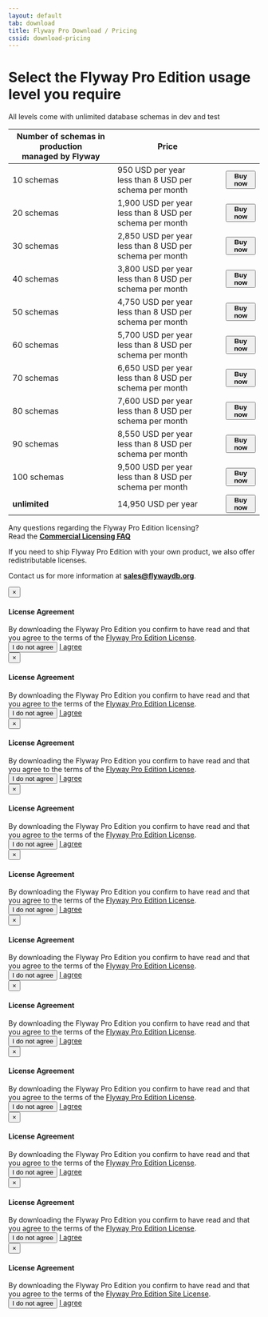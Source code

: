 ```yaml
---
layout: default
tab: download
title: Flyway Pro Download / Pricing
cssid: download-pricing
---
```

# Select the Flyway Pro Edition usage level you require

All levels come with unlimited database schemas in dev and test

<table class="table table-striped">
<thead>
<tr>
<th>Number of schemas in production<br>managed by Flyway</th>
<th>Price</th>
<th></th>
</tr>
</thead>
<tr>
<td>10 schemas</td>
<td>950 USD per year<br><span class="note">less than 8 USD per schema per month</span></td>
<td><button class="btn btn-success btn-download" data-toggle="modal" data-target="#flyway-pro-1-license-modal"><strong><i class="fa fa-credit-card"></i> Buy now</strong></button></td>
</tr>
<tr>
<td>20 schemas</td>
<td>1,900 USD per year<br><span class="note">less than 8 USD per schema per month</span></td>
<td><button class="btn btn-success btn-download" data-toggle="modal" data-target="#flyway-pro-2-license-modal"><strong><i class="fa fa-credit-card"></i> Buy now</strong></button></td>
</tr>
<tr>
<td>30 schemas</td>
<td>2,850 USD per year<br><span class="note">less than 8 USD per schema per month</span></td>
<td><button class="btn btn-success btn-download" data-toggle="modal" data-target="#flyway-pro-3-license-modal"><strong><i class="fa fa-credit-card"></i> Buy now</strong></button></td>
</tr>
<tr>
<td>40 schemas</td>
<td>3,800 USD per year<br><span class="note">less than 8 USD per schema per month</span></td>
<td><button class="btn btn-success btn-download" data-toggle="modal" data-target="#flyway-pro-4-license-modal"><strong><i class="fa fa-credit-card"></i> Buy now</strong></button></td>
</tr>
<tr>
<td>50 schemas</td>
<td>4,750 USD per year<br><span class="note">less than 8 USD per schema per month</span></td>
<td><button class="btn btn-success btn-download" data-toggle="modal" data-target="#flyway-pro-5-license-modal"><strong><i class="fa fa-credit-card"></i> Buy now</strong></button></td>
</tr>
<tr>
<td>60 schemas</td>
<td>5,700 USD per year<br><span class="note">less than 8 USD per schema per month</span></td>
<td><button class="btn btn-success btn-download" data-toggle="modal" data-target="#flyway-pro-6-license-modal"><strong><i class="fa fa-credit-card"></i> Buy now</strong></button></td>
</tr>
<tr>
<td>70 schemas</td>
<td>6,650 USD per year<br><span class="note">less than 8 USD per schema per month</span></td>
<td><button class="btn btn-success btn-download" data-toggle="modal" data-target="#flyway-pro-7-license-modal"><strong><i class="fa fa-credit-card"></i> Buy now</strong></button></td>
</tr>
<tr>
<td>80 schemas</td>
<td>7,600 USD per year<br><span class="note">less than 8 USD per schema per month</span></td>
<td><button class="btn btn-success btn-download" data-toggle="modal" data-target="#flyway-pro-8-license-modal"><strong><i class="fa fa-credit-card"></i> Buy now</strong></button></td>
</tr>
<tr>
<td>90 schemas</td>
<td>8,550 USD per year<br><span class="note">less than 8 USD per schema per month</span></td>
<td><button class="btn btn-success btn-download" data-toggle="modal" data-target="#flyway-pro-9-license-modal"><strong><i class="fa fa-credit-card"></i> Buy now</strong></button></td>
</tr>
<tr>
<td>100 schemas</td>
<td>9,500 USD per year<br><span class="note">less than 8 USD per schema per month</span></td>
<td><button class="btn btn-success btn-download" data-toggle="modal" data-target="#flyway-pro-10-license-modal"><strong><i class="fa fa-credit-card"></i> Buy now</strong></button></td>
</tr>
<tr>
<td><strong>unlimited</strong></td>
<td>14,950 USD per year</td>
<td><button class="btn btn-success btn-download" data-toggle="modal" data-target="#flyway-pro-site-license-modal"><strong><i class="fa fa-credit-card"></i> Buy now</strong></button></td>
</tr>
</table>

Any questions regarding the Flyway Pro Edition licensing?<br>
Read the [**Commercial Licensing FAQ**](/download/faq)

If you need to ship Flyway Pro Edition with your own product, we also offer redistributable licenses.
 
Contact us for more information at **sales@flywaydb.org**.

<div class="modal fade" id="flyway-pro-1-license-modal" tabindex="-1" role="dialog">
  <div class="modal-dialog" role="document">
    <div class="modal-content">
      <div class="modal-header">
        <button type="button" class="close" data-dismiss="modal" aria-label="Close"><span aria-hidden="true">&times;</span></button>
        <h4 class="modal-title" id="myModalLabel">License Agreement</h4>
      </div>
      <div class="modal-body">
        By downloading the Flyway Pro Edition you confirm to have read and that you agree to the terms of the <a href="/licenses/flyway-pro" target="_blank">Flyway Pro Edition License</a>.
      </div>
      <div class="modal-footer">
        <button type="button" class="btn btn-default" data-dismiss="modal">I do not agree</button>
        <a data-fsc-action="Reset,Add,Update,Checkout" data-fsc-item-path-value="flyway-pro-2017" data-fsc-item-quantity-value="1" data-dismiss="modal" class="btn btn-primary" href="javascript:$('#flyway-pro-1-license-modal').modal('hide');">I agree</a>
      </div>
    </div>
  </div>
</div>

<div class="modal fade" id="flyway-pro-2-license-modal" tabindex="-1" role="dialog">
  <div class="modal-dialog" role="document">
    <div class="modal-content">
      <div class="modal-header">
        <button type="button" class="close" data-dismiss="modal" aria-label="Close"><span aria-hidden="true">&times;</span></button>
        <h4 class="modal-title" id="myModalLabel">License Agreement</h4>
      </div>
      <div class="modal-body">
        By downloading the Flyway Pro Edition you confirm to have read and that you agree to the terms of the <a href="/licenses/flyway-pro" target="_blank">Flyway Pro Edition License</a>.
      </div>
      <div class="modal-footer">
        <button type="button" class="btn btn-default" data-dismiss="modal">I do not agree</button>
        <a data-fsc-action="Reset,Add,Update,Checkout" data-fsc-item-path-value="flyway-pro-2017" data-fsc-item-quantity-value="2" data-dismiss="modal" class="btn btn-primary" href="javascript:$('#flyway-pro-2-license-modal').modal('hide');">I agree</a>
      </div>
    </div>
  </div>
</div>

<div class="modal fade" id="flyway-pro-3-license-modal" tabindex="-1" role="dialog">
  <div class="modal-dialog" role="document">
    <div class="modal-content">
      <div class="modal-header">
        <button type="button" class="close" data-dismiss="modal" aria-label="Close"><span aria-hidden="true">&times;</span></button>
        <h4 class="modal-title" id="myModalLabel">License Agreement</h4>
      </div>
      <div class="modal-body">
        By downloading the Flyway Pro Edition you confirm to have read and that you agree to the terms of the <a href="/licenses/flyway-pro" target="_blank">Flyway Pro Edition License</a>.
      </div>
      <div class="modal-footer">
        <button type="button" class="btn btn-default" data-dismiss="modal">I do not agree</button>
        <a data-fsc-action="Reset,Add,Update,Checkout" data-fsc-item-path-value="flyway-pro-2017" data-fsc-item-quantity-value="3" data-dismiss="modal" class="btn btn-primary" href="javascript:$('#flyway-pro-3-license-modal').modal('hide');">I agree</a>
      </div>
    </div>
  </div>
</div>

<div class="modal fade" id="flyway-pro-4-license-modal" tabindex="-1" role="dialog">
  <div class="modal-dialog" role="document">
    <div class="modal-content">
      <div class="modal-header">
        <button type="button" class="close" data-dismiss="modal" aria-label="Close"><span aria-hidden="true">&times;</span></button>
        <h4 class="modal-title" id="myModalLabel">License Agreement</h4>
      </div>
      <div class="modal-body">
        By downloading the Flyway Pro Edition you confirm to have read and that you agree to the terms of the <a href="/licenses/flyway-pro" target="_blank">Flyway Pro Edition License</a>.
      </div>
      <div class="modal-footer">
        <button type="button" class="btn btn-default" data-dismiss="modal">I do not agree</button>
        <a data-fsc-action="Reset,Add,Update,Checkout" data-fsc-item-path-value="flyway-pro-2017" data-fsc-item-quantity-value="4" data-dismiss="modal" class="btn btn-primary" href="javascript:$('#flyway-pro-4-license-modal').modal('hide');">I agree</a>
      </div>
    </div>
  </div>
</div>

<div class="modal fade" id="flyway-pro-5-license-modal" tabindex="-1" role="dialog">
  <div class="modal-dialog" role="document">
    <div class="modal-content">
      <div class="modal-header">
        <button type="button" class="close" data-dismiss="modal" aria-label="Close"><span aria-hidden="true">&times;</span></button>
        <h4 class="modal-title" id="myModalLabel">License Agreement</h4>
      </div>
      <div class="modal-body">
        By downloading the Flyway Pro Edition you confirm to have read and that you agree to the terms of the <a href="/licenses/flyway-pro" target="_blank">Flyway Pro Edition License</a>.
      </div>
      <div class="modal-footer">
        <button type="button" class="btn btn-default" data-dismiss="modal">I do not agree</button>
        <a data-fsc-action="Reset,Add,Update,Checkout" data-fsc-item-path-value="flyway-pro-2017" data-fsc-item-quantity-value="5" data-dismiss="modal" class="btn btn-primary" href="javascript:$('#flyway-pro-5-license-modal').modal('hide');">I agree</a>
      </div>
    </div>
  </div>
</div>

<div class="modal fade" id="flyway-pro-6-license-modal" tabindex="-1" role="dialog">
  <div class="modal-dialog" role="document">
    <div class="modal-content">
      <div class="modal-header">
        <button type="button" class="close" data-dismiss="modal" aria-label="Close"><span aria-hidden="true">&times;</span></button>
        <h4 class="modal-title" id="myModalLabel">License Agreement</h4>
      </div>
      <div class="modal-body">
        By downloading the Flyway Pro Edition you confirm to have read and that you agree to the terms of the <a href="/licenses/flyway-pro" target="_blank">Flyway Pro Edition License</a>.
      </div>
      <div class="modal-footer">
        <button type="button" class="btn btn-default" data-dismiss="modal">I do not agree</button>
        <a data-fsc-action="Reset,Add,Update,Checkout" data-fsc-item-path-value="flyway-pro-2017" data-fsc-item-quantity-value="6" data-dismiss="modal" class="btn btn-primary" href="javascript:$('#flyway-pro-6-license-modal').modal('hide');">I agree</a>
      </div>
    </div>
  </div>
</div>

<div class="modal fade" id="flyway-pro-7-license-modal" tabindex="-1" role="dialog">
  <div class="modal-dialog" role="document">
    <div class="modal-content">
      <div class="modal-header">
        <button type="button" class="close" data-dismiss="modal" aria-label="Close"><span aria-hidden="true">&times;</span></button>
        <h4 class="modal-title" id="myModalLabel">License Agreement</h4>
      </div>
      <div class="modal-body">
        By downloading the Flyway Pro Edition you confirm to have read and that you agree to the terms of the <a href="/licenses/flyway-pro" target="_blank">Flyway Pro Edition License</a>.
      </div>
      <div class="modal-footer">
        <button type="button" class="btn btn-default" data-dismiss="modal">I do not agree</button>
        <a data-fsc-action="Reset,Add,Update,Checkout" data-fsc-item-path-value="flyway-pro-2017" data-fsc-item-quantity-value="7" data-dismiss="modal" class="btn btn-primary" href="javascript:$('#flyway-pro-7-license-modal').modal('hide');">I agree</a>
      </div>
    </div>
  </div>
</div>

<div class="modal fade" id="flyway-pro-8-license-modal" tabindex="-1" role="dialog">
  <div class="modal-dialog" role="document">
    <div class="modal-content">
      <div class="modal-header">
        <button type="button" class="close" data-dismiss="modal" aria-label="Close"><span aria-hidden="true">&times;</span></button>
        <h4 class="modal-title" id="myModalLabel">License Agreement</h4>
      </div>
      <div class="modal-body">
        By downloading the Flyway Pro Edition you confirm to have read and that you agree to the terms of the <a href="/licenses/flyway-pro" target="_blank">Flyway Pro Edition License</a>.
      </div>
      <div class="modal-footer">
        <button type="button" class="btn btn-default" data-dismiss="modal">I do not agree</button>
        <a data-fsc-action="Reset,Add,Update,Checkout" data-fsc-item-path-value="flyway-pro-2017" data-fsc-item-quantity-value="8" data-dismiss="modal" class="btn btn-primary" href="javascript:$('#flyway-pro-8-license-modal').modal('hide');">I agree</a>
      </div>
    </div>
  </div>
</div>

<div class="modal fade" id="flyway-pro-9-license-modal" tabindex="-1" role="dialog">
  <div class="modal-dialog" role="document">
    <div class="modal-content">
      <div class="modal-header">
        <button type="button" class="close" data-dismiss="modal" aria-label="Close"><span aria-hidden="true">&times;</span></button>
        <h4 class="modal-title" id="myModalLabel">License Agreement</h4>
      </div>
      <div class="modal-body">
        By downloading the Flyway Pro Edition you confirm to have read and that you agree to the terms of the <a href="/licenses/flyway-pro" target="_blank">Flyway Pro Edition License</a>.
      </div>
      <div class="modal-footer">
        <button type="button" class="btn btn-default" data-dismiss="modal">I do not agree</button>
        <a data-fsc-action="Reset,Add,Update,Checkout" data-fsc-item-path-value="flyway-pro-2017" data-fsc-item-quantity-value="9" data-dismiss="modal" class="btn btn-primary" href="javascript:$('#flyway-pro-9-license-modal').modal('hide');">I agree</a>
      </div>
    </div>
  </div>
</div>

<div class="modal fade" id="flyway-pro-10-license-modal" tabindex="-1" role="dialog">
  <div class="modal-dialog" role="document">
    <div class="modal-content">
      <div class="modal-header">
        <button type="button" class="close" data-dismiss="modal" aria-label="Close"><span aria-hidden="true">&times;</span></button>
        <h4 class="modal-title" id="myModalLabel">License Agreement</h4>
      </div>
      <div class="modal-body">
        By downloading the Flyway Pro Edition you confirm to have read and that you agree to the terms of the <a href="/licenses/flyway-pro" target="_blank">Flyway Pro Edition License</a>.
      </div>
      <div class="modal-footer">
        <button type="button" class="btn btn-default" data-dismiss="modal">I do not agree</button>
        <a data-fsc-action="Reset,Add,Update,Checkout" data-fsc-item-path-value="flyway-pro-2017" data-fsc-item-quantity-value="10" data-dismiss="modal" class="btn btn-primary" href="javascript:$('#flyway-pro-9-license-modal').modal('hide');">I agree</a>
      </div>
    </div>
  </div>
</div>

<div class="modal fade" id="flyway-pro-site-license-modal" tabindex="-1" role="dialog">
  <div class="modal-dialog" role="document">
    <div class="modal-content">
      <div class="modal-header">
        <button type="button" class="close" data-dismiss="modal" aria-label="Close"><span aria-hidden="true">&times;</span></button>
        <h4 class="modal-title" id="myModalLabel">License Agreement</h4>
      </div>
      <div class="modal-body">
        By downloading the Flyway Pro Edition you confirm to have read and that you agree to the terms of the <a href="/licenses/flyway-pro-site.txt" target="_blank">Flyway Pro Edition Site License</a>.
      </div>
      <div class="modal-footer">
        <button type="button" class="btn btn-default" data-dismiss="modal">I do not agree</button>
        <a data-fsc-action="Reset,Add,Update,Checkout" data-fsc-item-path-value="flyway-pro-site-2019" data-dismiss="modal" class="btn btn-primary" href="javascript:$('#flyway-pro-site-license-modal').modal('hide');">I agree</a>
      </div>
    </div>
  </div>
</div>

<script
    id="fsc-api"
    src="https://d1f8f9xcsvx3ha.cloudfront.net/sbl/0.7.6/fastspring-builder.min.js"
    type="text/javascript"
    data-storefront="flyway.onfastspring.com/popup-store-flyway-pro">
</script>